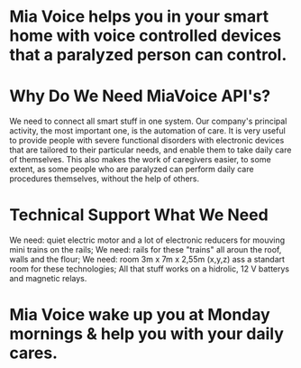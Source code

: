 # Mia Voice helps you in your smart home with voice controlled devices that a paralyzed person can control. 
  
  # Why Do We Need MiaVoice API's?
  
  We need to connect all smart stuff in one system. Our company's principal activity, the most important one, is the automation of care. It is very useful to provide people with severe functional disorders with electronic devices that are tailored to their particular needs, and enable them to take daily care of themselves. This also makes the work of caregivers easier, to some extent, as some people who are paralyzed can perform daily care procedures themselves, without the help of others.​
  
  # Technical Support What We Need

  We need: quiet electric motor and a lot of electronic reducers for mouving mini trains on the rails;
  We need: rails for these "trains" all aroun the roof, walls and the flour;
  We need: room 3m x 7m x 2,55m (x,y,z) ass a standart room for these technologies;
  All that stuff works on a hidrolic, 12 V batterys and magnetic relays.
  
  # Mia Voice wake up you at Monday mornings & help you with your daily cares.
